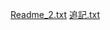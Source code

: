 [Readme_2.txt](https://github.com/f22ba/calc/files/11442627/Readme_2.txt)
[追記.txt](https://github.com/f22ba/calc/files/11442629/default.txt)
